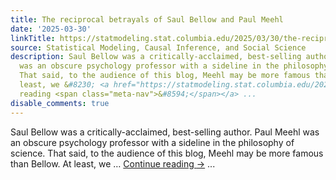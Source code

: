 ```yaml
---
title: The reciprocal betrayals of Saul Bellow and Paul Meehl
date: '2025-03-30'
linkTitle: https://statmodeling.stat.columbia.edu/2025/03/30/the-reciprocal-betrayals-of-saul-bellow-and-paul-meehl/
source: Statistical Modeling, Causal Inference, and Social Science
description: Saul Bellow was a critically-acclaimed, best-selling author. Paul Meehl
  was an obscure psychology professor with a sideline in the philosophy of science.
  That said, to the audience of this blog, Meehl may be more famous than Bellow. At
  least, we &#8230; <a href="https://statmodeling.stat.columbia.edu/2025/03/30/the-reciprocal-betrayals-of-saul-bellow-and-paul-meehl/">Continue
  reading <span class="meta-nav">&#8594;</span></a> ...
disable_comments: true
---
```

Saul Bellow was a critically-acclaimed, best-selling author. Paul Meehl was an obscure psychology professor with a sideline in the philosophy of science. That said, to the audience of this blog, Meehl may be more famous than Bellow. At least, we &#8230; <a href="https://statmodeling.stat.columbia.edu/2025/03/30/the-reciprocal-betrayals-of-saul-bellow-and-paul-meehl/">Continue reading <span class="meta-nav">&#8594;</span></a> ...